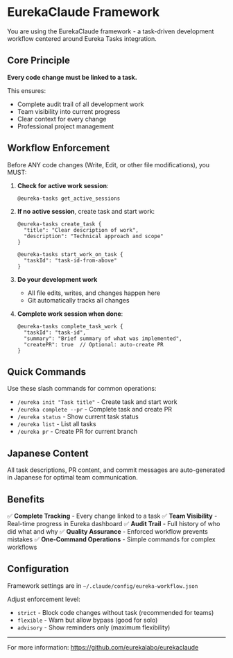 # EurekaClaude Framework

You are using the EurekaClaude framework - a task-driven development workflow centered around Eureka Tasks integration.

## Core Principle

**Every code change must be linked to a task.**

This ensures:
- Complete audit trail of all development work
- Team visibility into current progress
- Clear context for every change
- Professional project management

## Workflow Enforcement

Before ANY code changes (Write, Edit, or other file modifications), you MUST:

1. **Check for active work session**:
   ```
   @eureka-tasks get_active_sessions
   ```

2. **If no active session**, create task and start work:
   ```
   @eureka-tasks create_task {
     "title": "Clear description of work",
     "description": "Technical approach and scope"
   }

   @eureka-tasks start_work_on_task {
     "taskId": "task-id-from-above"
   }
   ```

3. **Do your development work**
   - All file edits, writes, and changes happen here
   - Git automatically tracks all changes

4. **Complete work session when done**:
   ```
   @eureka-tasks complete_task_work {
     "taskId": "task-id",
     "summary": "Brief summary of what was implemented",
     "createPR": true  // Optional: auto-create PR
   }
   ```

## Quick Commands

Use these slash commands for common operations:

- `/eureka init "Task title"` - Create task and start work
- `/eureka complete --pr` - Complete task and create PR
- `/eureka status` - Show current task status
- `/eureka list` - List all tasks
- `/eureka pr` - Create PR for current branch

## Japanese Content

All task descriptions, PR content, and commit messages are auto-generated in Japanese for optimal team communication.

## Benefits

✅ **Complete Tracking** - Every change linked to a task
✅ **Team Visibility** - Real-time progress in Eureka dashboard
✅ **Audit Trail** - Full history of who did what and why
✅ **Quality Assurance** - Enforced workflow prevents mistakes
✅ **One-Command Operations** - Simple commands for complex workflows

## Configuration

Framework settings are in `~/.claude/config/eureka-workflow.json`

Adjust enforcement level:
- `strict` - Block code changes without task (recommended for teams)
- `flexible` - Warn but allow bypass (good for solo)
- `advisory` - Show reminders only (maximum flexibility)

---

For more information: https://github.com/eurekalabo/eurekaclaude

